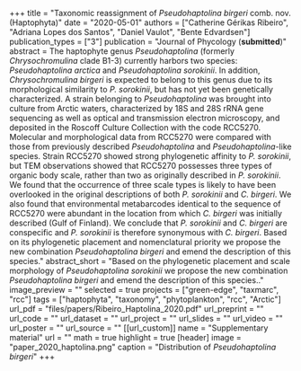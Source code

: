 +++
title = "Taxonomic reassignment of *Pseudohaptolina birgeri* comb. nov. (Haptophyta)"
date = "2020-05-01"
authors = ["Catherine Gérikas Ribeiro", "Adriana Lopes dos Santos", "Daniel Vaulot", "Bente Edvardsen"]
publication_types = ["3"]
publication = "Journal of Phycology (**submitted**)"
abstract = The haptophyte genus *Pseudohaptolina* (formerly *Chrysochromulina* clade B1-3) currently harbors two species: *Pseudohaptolina arctica* and *Pseudohaptolina sorokinii*. In addition,  *Chrysochromulina birgeri* is expected to belong to this genus due to its morphological similarity to *P. sorokinii*, but has not yet been genetically characterized. A strain belonging to *Pseudohaptolina* was brought into culture from Arctic waters, characterized by 18S and 28S rRNA gene sequencing as well as optical and transmission electron microscopy, and deposited in the Roscoff Culture Collection with the code RCC5270. Molecular and morphological data from RCC5270 were compared with those from previously described *Pseudohaptolina* and *Pseudohaptolina*-like species. Strain RCC5270 showed strong phylogenetic affinity to *P. sorokinii*, but TEM observations showed that RCC5270 possesses three types of organic body scale, rather than two as originally described in *P. sorokinii*. We found that the occurrence of three scale types is likely to have been overlooked in the original descriptions of both *P. sorokinii* and *C. birgeri*. We also found that environmental metabarcodes identical to the sequence of RCC5270 were abundant in the location from which *C. birgeri* was initially described (Gulf of Finland). We conclude that *P. sorokinii* and *C. birgeri* are conspecific and *P. sorokinii* is therefore synonymous with *C. birgeri*. Based on its phylogenetic placement and nomenclatural priority we propose the new combination *Pseudohaptolina birgeri* and emend the description of this species."
abstract_short = "Based on the phylogenetic placement and scale morphology of *Pseudohaptolina sorokinii* we propose the new combination *Pseudohaptolina birgeri* and emend the description of this species.."
image_preview = ""
selected = true
projects = ["green-edge", "taxmarc", "rcc"]
tags = ["haptophyta", "taxonomy", "phytoplankton", "rcc", "Arctic"]
url_pdf = "files/papers/Ribeiro_Haptolina_2020.pdf"
url_preprint = ""
url_code = ""
url_dataset = ""
url_project = ""
url_slides = ""
url_video = ""
url_poster = ""
url_source = ""
[[url_custom]]
    name = "Supplementary material"
    url = ""
math = true
highlight = true
[header]
image = "paper_2020_haptolina.png"
caption = "Distribution of *Pseudohaptolina birgeri*"
+++
